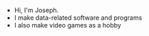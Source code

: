 - Hi, I'm Joseph.
- I make data-related software and programs
- I also make video games as a hobby

<!---
Cheeseycube/Cheeseycube is a ✨ special ✨ repository because its `README.md` (this file) appears on your GitHub profile.
You can click the Preview link to take a look at your changes.
--->
